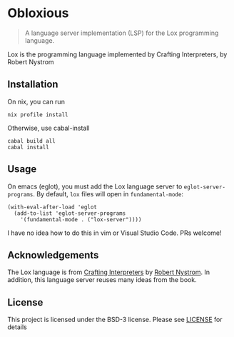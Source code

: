 # Obloxious

> A language server implementation (LSP) for the Lox programming language.

Lox is the programming language implemented by Crafting Interpreters, by Robert Nystrom

## Installation

On nix, you can run

    nix profile install

Otherwise, use cabal-install

    cabal build all
    cabal install

## Usage

On emacs (eglot), you must add the Lox language server to `eglot-server-programs`. By default,
`lox` files will open in `fundamental-mode`:

    (with-eval-after-load 'eglot
      (add-to-list 'eglot-server-programs
        '(fundamental-mode . ("lox-server"))))

I have no idea how to do this in vim or Visual Studio Code. PRs welcome!

## Acknowledgements

The Lox language is from [Crafting
Interpreters](https://craftinginterpreters.com/) by [Robert Nystrom](https://github.com/munificent).
In addition, this language server reuses many ideas from the book.

## License

This project is licensed under the BSD-3 license. Please see [LICENSE](LICENSE) for
details
